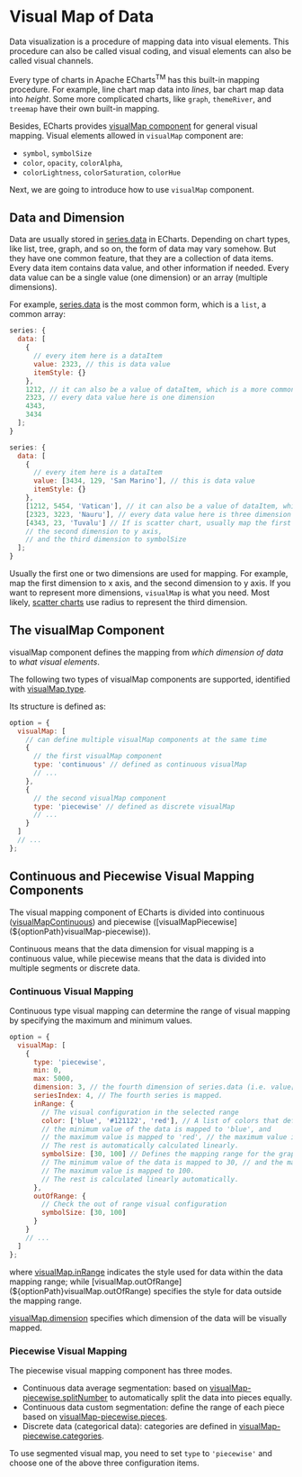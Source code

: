 # Visual Map of Data

Data visualization is a procedure of mapping data into visual elements. This procedure can also be called visual coding, and visual elements can also be called visual channels.

Every type of charts in Apache ECharts<sup>TM</sup> has this built-in mapping procedure. For example, line chart map data into _lines_, bar chart map data into _height_. Some more complicated charts, like `graph`, `themeRiver`, and `treemap` have their own built-in mapping.

Besides, ECharts provides [visualMap component](${optionPath}visualMap) for general visual mapping. Visual elements allowed in `visualMap` component are:

- `symbol`, `symbolSize`
- `color`, `opacity`, `colorAlpha`,
- `colorLightness`, `colorSaturation`, `colorHue`

Next, we are going to introduce how to use `visualMap` component.

## Data and Dimension

Data are usually stored in [series.data](${optionPath}series.data) in ECharts. Depending on chart types, like list, tree, graph, and so on, the form of data may vary somehow. But they have one common feature, that they are a collection of data items. Every data item contains data value, and other information if needed. Every data value can be a single value (one dimension) or an array (multiple dimensions).

For example, [series.data](${optionPath}series.data) is the most common form, which is a `list`, a common array:

```js
series: {
  data: [
    {
      // every item here is a dataItem
      value: 2323, // this is data value
      itemStyle: {}
    },
    1212, // it can also be a value of dataItem, which is a more common case
    2323, // every data value here is one dimension
    4343,
    3434
  ];
}
```

```js
series: {
  data: [
    {
      // every item here is a dataItem
      value: [3434, 129, 'San Marino'], // this is data value
      itemStyle: {}
    },
    [1212, 5454, 'Vatican'], // it can also be a value of dataItem, which is a more common case
    [2323, 3223, 'Nauru'], // every data value here is three dimension
    [4343, 23, 'Tuvalu'] // If is scatter chart, usually map the first dimension to x axis,
    // the second dimension to y axis,
    // and the third dimension to symbolSize
  ];
}
```

Usually the first one or two dimensions are used for mapping. For example, map the first dimension to x axis, and the second dimension to y axis. If you want to represent more dimensions, `visualMap` is what you need. Most likely, [scatter charts](${optionPath}series-scatter) use radius to represent the third dimension.

## The visualMap Component

visualMap component defines the mapping from _which dimension of data_ to _what visual elements_.

The following two types of visualMap components are supported, identified with [visualMap.type](${optionPath}visualMap.type).

Its structure is defined as:

```js
option = {
  visualMap: [
    // can define multiple visualMap components at the same time
    {
      // the first visualMap component
      type: 'continuous' // defined as continuous visualMap
      // ...
    },
    {
      // the second visualMap component
      type: 'piecewise' // defined as discrete visualMap
      // ...
    }
  ]
  // ...
};
```

## Continuous and Piecewise Visual Mapping Components

The visual mapping component of ECharts is divided into continuous ([visualMapContinuous](${optionPath}visualMap-continuous)) and piecewise ([visualMapPiecewise](${optionPath}visualMap-piecewise)).

Continuous means that the data dimension for visual mapping is a continuous value, while piecewise means that the data is divided into multiple segments or discrete data.

### Continuous Visual Mapping

Continuous type visual mapping can determine the range of visual mapping by specifying the maximum and minimum values.

```js
option = {
  visualMap: [
    {
      type: 'piecewise',
      min: 0,
      max: 5000,
      dimension: 3, // the fourth dimension of series.data (i.e. value[3]) is mapped
      seriesIndex: 4, // The fourth series is mapped.
      inRange: {
        // The visual configuration in the selected range
        color: ['blue', '#121122', 'red'], // A list of colors that defines the graph color mapping
        // the minimum value of the data is mapped to 'blue', and
        // the maximum value is mapped to 'red', // the maximum value is mapped to 'red', // the maximum value is mapped to 'red'.
        // The rest is automatically calculated linearly.
        symbolSize: [30, 100] // Defines the mapping range for the graphic size.
        // The minimum value of the data is mapped to 30, // and the maximum value is mapped to 100.
        // The maximum value is mapped to 100.
        // The rest is calculated linearly automatically.
      },
      outOfRange: {
        // Check the out of range visual configuration
        symbolSize: [30, 100]
      }
    }
    // ...
  ]
};
```

where [visualMap.inRange](${optionPath}visualMap.inRange) indicates the style used for data within the data mapping range; while [visualMap.outOfRange](${optionPath}visualMap.outOfRange) specifies the style for data outside the mapping range.

[visualMap.dimension](~visualMap.dimension) specifies which dimension of the data will be visually mapped.

### Piecewise Visual Mapping

The piecewise visual mapping component has three modes.

- Continuous data average segmentation: based on [visualMap-piecewise.splitNumber](${optionPath}visualMap-piecewise.splitNumber) to automatically split the data into pieces equally.
- Continuous data custom segmentation: define the range of each piece based on [visualMap-piecewise.pieces](${optionPath}visualMap-piecewise.pieces).
- Discrete data (categorical data): categories are defined in [visualMap-piecewise.categories](${optionPath}visualMap-piecewise.categories).

To use segmented visual map, you need to set `type` to `'piecewise'` and choose one of the above three configuration items.
